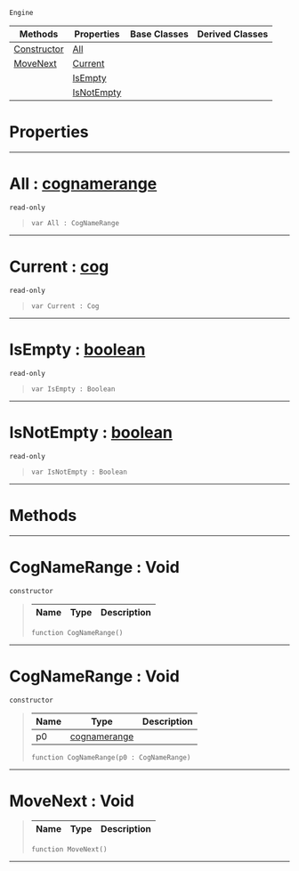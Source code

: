  `Engine`

|Methods|Properties|Base Classes|Derived Classes|
|---|---|---|---|
|[Constructor](cognamerange.md#cognamerange-void)|[All](cognamerange.md#all-zilch-engine-document)| | |
|[MoveNext](cognamerange.md#movenext-void)|[Current](cognamerange.md#current-zilch-engine-docu)| | |
| |[IsEmpty](cognamerange.md#isempty-zilch-engine-docu)| | |
| |[IsNotEmpty](cognamerange.md#isnotempty-zilch-engine-d)| | |


 #  Properties


---  
 #  All : [cognamerange](cognamerange.md)

 `read-only`

> 
> ```TS:Nada
> var All : CogNameRange


---  
 #  Current : [cog](cog.md)

 `read-only`

> 
> ```TS:Nada
> var Current : Cog


---  
 #  IsEmpty : [boolean](../nada_base_types/boolean.md)

 `read-only`

> 
> ```TS:Nada
> var IsEmpty : Boolean


---  
 #  IsNotEmpty : [boolean](../nada_base_types/boolean.md)

 `read-only`

> 
> ```TS:Nada
> var IsNotEmpty : Boolean


---  
 #  Methods


---  
 #  CogNameRange : Void

 `constructor`

> 
> |Name|Type|Description|
> |---|---|---|
> ```TS:Nada
> function CogNameRange()
> ``` 


---  
 #  CogNameRange : Void

 `constructor`

> 
> |Name|Type|Description|
> |---|---|---|
> |p0|[cognamerange](cognamerange.md)| |
> ```TS:Nada
> function CogNameRange(p0 : CogNameRange)
> ``` 


---  
 #  MoveNext : Void

> 
> |Name|Type|Description|
> |---|---|---|
> ```TS:Nada
> function MoveNext()
> ``` 


---  
 

 